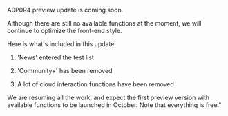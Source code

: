 A0P0R4 preview update is coming soon.

Although there are still no available functions at the moment, we will continue to optimize the front-end style.

Here is what's included in this update:

1. 'News' entered the test list

2. 'Community+' has been removed 

3. A lot of cloud interaction functions have been removed


We are resuming all the work, and expect the first preview version with available functions to be launched in October. Note that everything is free."
